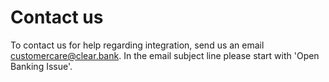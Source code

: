 # Contact us

To contact us for help regarding integration, send us an email customercare@clear.bank. In the email subject line please start with 'Open Banking Issue'.
